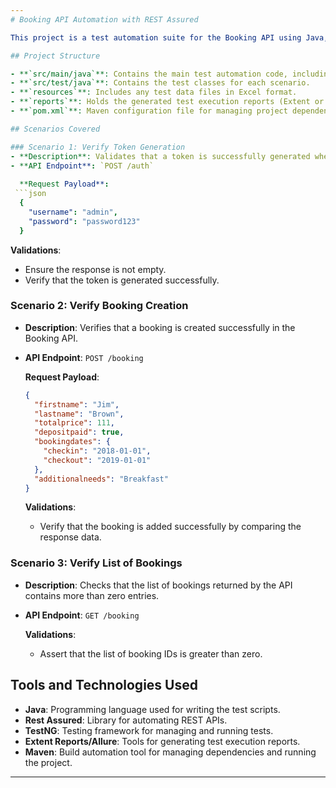 ```yaml
---
# Booking API Automation with REST Assured

This project is a test automation suite for the Booking API using Java, Rest Assured, and TestNG. The project automates three key scenarios: token generation, booking creation, and retrieval of booking lists.

## Project Structure

- **`src/main/java`**: Contains the main test automation code, including REST Assured configuration and utility classes.
- **`src/test/java`**: Contains the test classes for each scenario.
- **`resources`**: Includes any test data files in Excel format.
- **`reports`**: Holds the generated test execution reports (Extent or Allure).
- **`pom.xml`**: Maven configuration file for managing project dependencies.

## Scenarios Covered

### Scenario 1: Verify Token Generation
- **Description**: Validates that a token is successfully generated when authenticating with the Booking API.
- **API Endpoint**: `POST /auth`
  
  **Request Payload**:
 ```json
  {
    "username": "admin",
    "password": "password123"
  }
  ```

  **Validations**:
  - Ensure the response is not empty.
  - Verify that the token is generated successfully.

### Scenario 2: Verify Booking Creation
- **Description**: Verifies that a booking is created successfully in the Booking API.
- **API Endpoint**: `POST /booking`
  
  **Request Payload**:
  ```json
  {
    "firstname": "Jim",
    "lastname": "Brown",
    "totalprice": 111,
    "depositpaid": true,
    "bookingdates": {
      "checkin": "2018-01-01",
      "checkout": "2019-01-01"
    },
    "additionalneeds": "Breakfast"
  }
  ```

  **Validations**:
  - Verify that the booking is added successfully by comparing the response data.

### Scenario 3: Verify List of Bookings
- **Description**: Checks that the list of bookings returned by the API contains more than zero entries.
- **API Endpoint**: `GET /booking`

  **Validations**:
  - Assert that the list of booking IDs is greater than zero.

## Tools and Technologies Used

- **Java**: Programming language used for writing the test scripts.
- **Rest Assured**: Library for automating REST APIs.
- **TestNG**: Testing framework for managing and running tests.
- **Extent Reports/Allure**: Tools for generating test execution reports.
- **Maven**: Build automation tool for managing dependencies and running the project.

---
```

